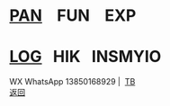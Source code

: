 # [PAN](https://pan.baidu.com/s/1S5NUrdHv3ot61Xh8h3Jshg)    FUN    EXP<br />
# [LOG](http://blog.sina.cn/dpool/blog/u/6514773409)   HIK   INSMYIO<br />
WX WhatsApp 13850168929  |  [TB](https://myio.taobao.com/)<br />
[返回](https://myio.github.io/)
